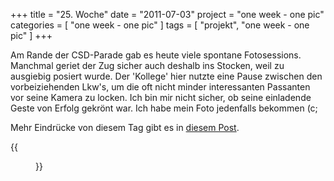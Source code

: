 +++
title = "25. Woche"
date = "2011-07-03"
project = "one week - one pic"
categories = [ "one week - one pic" ]
tags = [ "projekt", "one week - one pic" ]
+++

Am Rande der CSD-Parade gab es heute viele spontane Fotosessions. Manchmal geriet der Zug sicher auch deshalb ins Stocken, weil zu ausgiebig posiert wurde. Der 'Kollege' hier nutzte eine Pause zwischen den vorbeiziehenden Lkw's, um die oft nicht minder interessanten Passanten vor seine Kamera zu locken. Ich bin mir nicht sicher, ob seine einladende Geste von Erfolg gekrönt war. Ich habe mein Foto jedenfalls bekommen (c;

Mehr Eindrücke von diesem Tag gibt es in [diesem Post]( /2011/schrill-und-bunt/ ).

{{<figure src="/images/1week1pic/20110703-155807-027.jpg" title="Offen">}}
